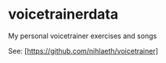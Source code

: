 # voicetrainerdata
My personal voicetrainer exercises and songs

See: [https://github.com/nihlaeth/voicetrainer]
